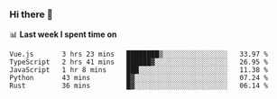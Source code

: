 ### Hi there 👋

<!--
**DBvc/DBvc** is a ✨ _special_ ✨ repository because its `README.md` (this file) appears on your GitHub profile.

Here are some ideas to get you started:

- 🔭 I’m currently working on ...
- 🌱 I’m currently learning ...
- 👯 I’m looking to collaborate on ...
- 🤔 I’m looking for help with ...
- 💬 Ask me about ...
- 📫 How to reach me: ...
- 😄 Pronouns: ...
- ⚡ Fun fact: ...
-->

📊 **Last week I spent time on**
<!--START_SECTION:waka-->
```text
Vue.js       3 hrs 23 mins   ████████▒░░░░░░░░░░░░░░░░   33.97 % 
TypeScript   2 hrs 41 mins   ██████▓░░░░░░░░░░░░░░░░░░   26.95 % 
JavaScript   1 hr 8 mins     ███░░░░░░░░░░░░░░░░░░░░░░   11.38 % 
Python       43 mins         █▓░░░░░░░░░░░░░░░░░░░░░░░   07.24 % 
Rust         36 mins         █▓░░░░░░░░░░░░░░░░░░░░░░░   06.14 % 
```
<!--END_SECTION:waka-->
